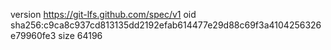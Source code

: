 version https://git-lfs.github.com/spec/v1
oid sha256:c9ca8c937cd813135dd2192efab614477e29d88c69f3a4104256326e79960fe3
size 64196
